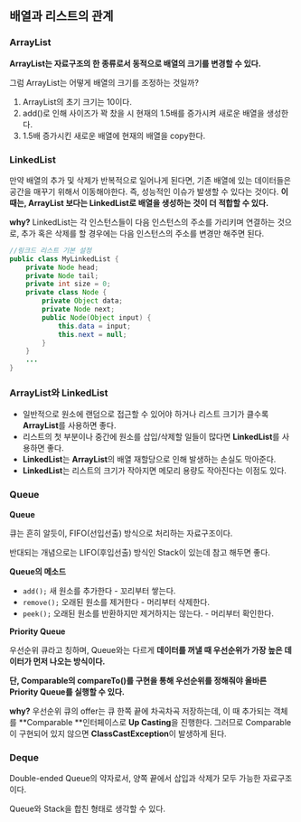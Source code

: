 ## 배열과 리스트의 관계

### ArrayList

**ArrayList는 자료구조의 한 종류로서 동적으로 배열의 크기를 변경할 수 있다.**

그럼 ArrayList는 어떻게 배열의 크기를 조정하는 것일까?

1. ArrayList의 초기 크기는 10이다.
3. add()로 인해 사이즈가 꽉 찼을 시 현재의 1.5배를 증가시켜 새로운 배열을 생성한다.
4. 1.5배 증가시킨 새로운 배열에 현재의 배열을 copy한다.



### LinkedList

만약 배열의 추가 및 삭제가 반복적으로 일어나게 된다면, 기존 배열에 있는 데이터들은 공간을 매꾸기 위해서 이동해야한다. 즉, 성능적인 이슈가 발생할 수 있다는 것이다.
**이 때는, ArrayList 보다는 LinkedList로 배열을 생성하는 것이 더 적합할 수 있다.**

**why?** LinkedList는 각 인스턴스들이 다음 인스턴스의 주소를 가리키며 연결하는 것으로, 추가 혹은 삭제를 할 경우에는 다음 인스턴스의 주소를 변경만 해주면 된다.

```java
//링크드 리스트 기본 설정
public class MyLinkedList {
    private Node head;
    private Node tail;
    private int size = 0;
    private class Node {
        private Object data;
        private Node next;
        public Node(Object input) {
            this.data = input;
            this.next = null;
        }
    }
    ...
}
```



### ArrayList와 LinkedList

- 일반적으로 원소에 랜덤으로 접근할 수 있어야 하거나 리스트 크기가 클수록 **ArrayList**를 사용하면 좋다.
- 리스트의 첫 부분이나 중간에 원소를 삽입/삭제할 일들이 많다면 **LinkedList**를 사용하면 좋다.
- **LinkedList**는 **ArrayList**의 배열 재할당으로 인해 발생하는 손실도 막아준다.
- **LinkedList**는 리스트의 크기가 작아지면 메모리 용량도 작아진다는 이점도 있다.



### Queue

**Queue**

큐는 흔히 알듯이, FIFO(선입선출) 방식으로 처리하는 자료구조이다.

반대되는 개념으로는 LIFO(후입선출) 방식인 Stack이 있는데 참고 해두면 좋다.



**Queue의 메소드**

- `add();` 새 원소를 추가한다 - 꼬리부터 쌓는다.
- `remove();` 오래된 원소를 제거한다 - 머리부터 삭제한다.
- `peek();` 오래된 원소를 반환하지만 제거하지는 않는다. - 머리부터 확인한다.



**Priority Queue**

우선순위 큐라고 칭하며, Queue와는 다르게 **데이터를 꺼낼 때 우선순위가 가장 높은 데이터가 먼저 나오는 방식이다.**

**단, Comparable의 compareTo()를 구현을 통해 우선순위를 정해줘야 올바른 Priority Queue를 실행할 수 있다.**

**why?** 우선순위 큐의 offer는 큐 한쪽 끝에 차곡차곡 저장하는데, 이 때 추가되는 객체를 **Comparable **인터페이스로 **Up Casting**을 진행한다. 그러므로 Comparable이 구현되어 있지 않으면 **ClassCastException**이 발생하게 된다.



### Deque

Double-ended Queue의 약자로서, 양쪽 끝에서 삽입과 삭제가 모두 가능한 자료구조이다.

Queue와 Stack을 합친 형태로 생각할 수 있다.